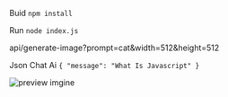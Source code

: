 Buid `npm install`

Run `node index.js`

api/generate-image?prompt=cat&width=512&height=512

Json Chat Ai `{
  "message": "What Is Javascript"
}`

![preview imgine](https://cdn.discordapp.com/attachments/1335597135202353224/1386115868160950415/20250622_054922.jpg?ex=6858887f&is=685736ff&hm=3defa6fb9e375aae84f579ed9f5fc63dbc4eae674dc9a927d022ac60ff172cca&)
